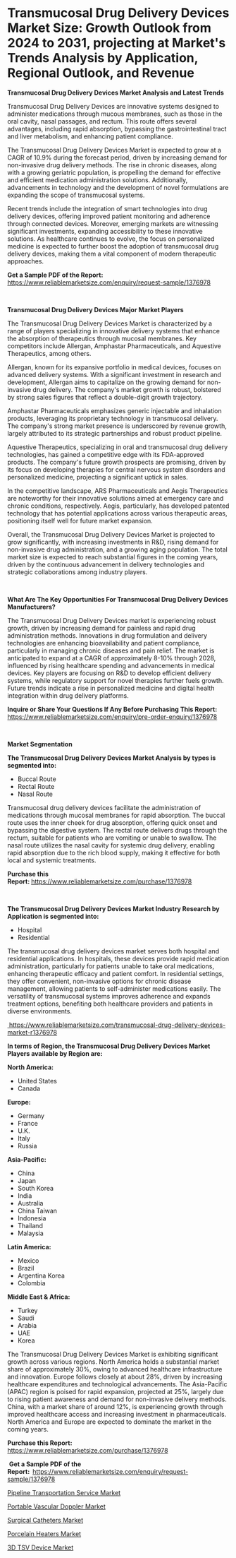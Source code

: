 <p><h1>Transmucosal Drug Delivery Devices Market Size: Growth Outlook from 2024 to 2031, projecting at Market's Trends Analysis by Application, Regional Outlook, and Revenue</h1></p><p><strong>Transmucosal Drug Delivery Devices Market Analysis and Latest Trends</strong></p>
<p><p>Transmucosal Drug Delivery Devices are innovative systems designed to administer medications through mucous membranes, such as those in the oral cavity, nasal passages, and rectum. This route offers several advantages, including rapid absorption, bypassing the gastrointestinal tract and liver metabolism, and enhancing patient compliance.</p><p>The Transmucosal Drug Delivery Devices Market is expected to grow at a CAGR of 10.9% during the forecast period, driven by increasing demand for non-invasive drug delivery methods. The rise in chronic diseases, along with a growing geriatric population, is propelling the demand for effective and efficient medication administration solutions. Additionally, advancements in technology and the development of novel formulations are expanding the scope of transmucosal systems.</p><p>Recent trends include the integration of smart technologies into drug delivery devices, offering improved patient monitoring and adherence through connected devices. Moreover, emerging markets are witnessing significant investments, expanding accessibility to these innovative solutions. As healthcare continues to evolve, the focus on personalized medicine is expected to further boost the adoption of transmucosal drug delivery devices, making them a vital component of modern therapeutic approaches.</p></p>
<p><strong>Get a Sample PDF of the Report:&nbsp;</strong> <a href="https://www.reliablemarketsize.com/enquiry/request-sample/1376978?utm_campaign=1262&utm_medium=2&utm_source=Github&utm_content=ia&utm_term=23102024&utm_id=transmucosal-drug-delivery-devices">https://www.reliablemarketsize.com/enquiry/request-sample/1376978</a></p>
<p>&nbsp;</p>
<p><strong>Transmucosal Drug Delivery Devices Major Market Players</strong></p>
<p><p>The Transmucosal Drug Delivery Devices Market is characterized by a range of players specializing in innovative delivery systems that enhance the absorption of therapeutics through mucosal membranes. Key competitors include Allergan, Amphastar Pharmaceuticals, and Aquestive Therapeutics, among others.</p><p>Allergan, known for its expansive portfolio in medical devices, focuses on advanced delivery systems. With a significant investment in research and development, Allergan aims to capitalize on the growing demand for non-invasive drug delivery. The company's market growth is robust, bolstered by strong sales figures that reflect a double-digit growth trajectory.</p><p>Amphastar Pharmaceuticals emphasizes generic injectable and inhalation products, leveraging its proprietary technology in transmucosal delivery. The company's strong market presence is underscored by revenue growth, largely attributed to its strategic partnerships and robust product pipeline.</p><p>Aquestive Therapeutics, specializing in oral and transmucosal drug delivery technologies, has gained a competitive edge with its FDA-approved products. The company's future growth prospects are promising, driven by its focus on developing therapies for central nervous system disorders and personalized medicine, projecting a significant uptick in sales.</p><p>In the competitive landscape, ARS Pharmaceuticals and Aegis Therapeutics are noteworthy for their innovative solutions aimed at emergency care and chronic conditions, respectively. Aegis, particularly, has developed patented technology that has potential applications across various therapeutic areas, positioning itself well for future market expansion.</p><p>Overall, the Transmucosal Drug Delivery Devices Market is projected to grow significantly, with increasing investments in R&D, rising demand for non-invasive drug administration, and a growing aging population. The total market size is expected to reach substantial figures in the coming years, driven by the continuous advancement in delivery technologies and strategic collaborations among industry players.</p></p>
<p>&nbsp;</p>
<p><strong>What Are The Key Opportunities For Transmucosal Drug Delivery Devices Manufacturers?</strong></p>
<p><p>The Transmucosal Drug Delivery Devices market is experiencing robust growth, driven by increasing demand for painless and rapid drug administration methods. Innovations in drug formulation and delivery technologies are enhancing bioavailability and patient compliance, particularly in managing chronic diseases and pain relief. The market is anticipated to expand at a CAGR of approximately 8-10% through 2028, influenced by rising healthcare spending and advancements in medical devices. Key players are focusing on R&D to develop efficient delivery systems, while regulatory support for novel therapies further fuels growth. Future trends indicate a rise in personalized medicine and digital health integration within drug delivery platforms.</p></p>
<p><strong>Inquire or Share Your Questions If Any Before Purchasing This Report:</strong> <a href="https://www.reliablemarketsize.com/enquiry/pre-order-enquiry/1376978?utm_campaign=1262&utm_medium=2&utm_source=Github&utm_content=ia&utm_term=23102024&utm_id=transmucosal-drug-delivery-devices">https://www.reliablemarketsize.com/enquiry/pre-order-enquiry/1376978</a></p>
<p>&nbsp;</p>
<p><strong>Market Segmentation</strong></p>
<p><strong>The Transmucosal Drug Delivery Devices Market Analysis by types is segmented into:</strong></p>
<p><ul><li>Buccal Route</li><li>Rectal Route</li><li>Nasal Route</li></ul></p>
<p><p>Transmucosal drug delivery devices facilitate the administration of medications through mucosal membranes for rapid absorption. The buccal route uses the inner cheek for drug absorption, offering quick onset and bypassing the digestive system. The rectal route delivers drugs through the rectum, suitable for patients who are vomiting or unable to swallow. The nasal route utilizes the nasal cavity for systemic drug delivery, enabling rapid absorption due to the rich blood supply, making it effective for both local and systemic treatments.</p></p>
<p><strong>Purchase this Report:&nbsp;</strong><a href="https://www.reliablemarketsize.com/purchase/1376978?utm_campaign=1262&utm_medium=2&utm_source=Github&utm_content=ia&utm_term=23102024&utm_id=transmucosal-drug-delivery-devices">https://www.reliablemarketsize.com/purchase/1376978</a></p>
<p>&nbsp;</p>
<p><strong>The Transmucosal Drug Delivery Devices Market Industry Research by Application is segmented into:</strong></p>
<p><ul><li>Hospital</li><li>Residential</li></ul></p>
<p><p>The transmucosal drug delivery devices market serves both hospital and residential applications. In hospitals, these devices provide rapid medication administration, particularly for patients unable to take oral medications, enhancing therapeutic efficacy and patient comfort. In residential settings, they offer convenient, non-invasive options for chronic disease management, allowing patients to self-administer medications easily. The versatility of transmucosal systems improves adherence and expands treatment options, benefiting both healthcare providers and patients in diverse environments.</p></p>
<p><a href="https://www.reliablemarketsize.com/transmucosal-drug-delivery-devices-market-r1376978?utm_campaign=1262&utm_medium=2&utm_source=Github&utm_content=ia&utm_term=23102024&utm_id=transmucosal-drug-delivery-devices">&nbsp;https://www.reliablemarketsize.com/transmucosal-drug-delivery-devices-market-r1376978</a></p>
<p><strong>In terms of Region, the Transmucosal Drug Delivery Devices Market Players available by Region are:</strong></p>
<p>
    <p> <strong> North America: </strong>
        <ul>
            <li>United States</li>
            <li>Canada</li>
        </ul>
        </p> 
    <p> <strong> Europe: </strong>
        <ul>
            <li>Germany</li>
            <li>France</li>
            <li>U.K.</li>
            <li>Italy</li>
            <li>Russia</li>
        </ul>
        </p> 
    <p> <strong> Asia-Pacific: </strong>
        <ul>
            <li>China</li>
            <li>Japan</li>
            <li>South Korea</li>
            <li>India</li>
            <li>Australia</li>
            <li>China Taiwan</li>
            <li>Indonesia</li>
            <li>Thailand</li>
            <li>Malaysia</li>
        </ul>
        </p> 
    <p> <strong> Latin America: </strong>
        <ul>
            <li>Mexico</li>
            <li>Brazil</li>
            <li>Argentina Korea</li>
            <li>Colombia</li>
        </ul>
        </p> 
    <p> <strong> Middle East & Africa: </strong>
        <ul>
            <li>Turkey</li>
            <li>Saudi</li>
            <li>Arabia</li>
            <li>UAE</li>
            <li>Korea</li>
        </ul>
    </p>
    </p>
<p><p>The Transmucosal Drug Delivery Devices Market is exhibiting significant growth across various regions. North America holds a substantial market share of approximately 30%, owing to advanced healthcare infrastructure and innovation. Europe follows closely at about 28%, driven by increasing healthcare expenditures and technological advancements. The Asia-Pacific (APAC) region is poised for rapid expansion, projected at 25%, largely due to rising patient awareness and demand for non-invasive delivery methods. China, with a market share of around 12%, is experiencing growth through improved healthcare access and increasing investment in pharmaceuticals. North America and Europe are expected to dominate the market in the coming years.</p></p>
<p><strong>Purchase this Report: </strong><a href="https://www.reliablemarketsize.com/purchase/1376978?utm_campaign=1262&utm_medium=2&utm_source=Github&utm_content=ia&utm_term=23102024&utm_id=transmucosal-drug-delivery-devices">https://www.reliablemarketsize.com/purchase/1376978</a></p>
<p>&nbsp;<strong>Get a Sample PDF of the Report:&nbsp;&nbsp;</strong><a href="https://www.reliablemarketsize.com/enquiry/request-sample/1376978?utm_campaign=1262&utm_medium=2&utm_source=Github&utm_content=ia&utm_term=23102024&utm_id=transmucosal-drug-delivery-devices">https://www.reliablemarketsize.com/enquiry/request-sample/1376978</a></p>
<p><strong></strong></p>
<p><p><a href="https://github.com/shanicesca7t/Market-Research-Report-List-1/blob/main/pipeline-transportation-service-market.md?utm_campaign=1262&utm_medium=2&utm_source=Github&utm_content=ia&utm_term=23102024&utm_id=transmucosal-drug-delivery-devices">Pipeline Transportation Service Market</a></p><p><a href="https://www.linkedin.com/pulse/mapping-portable-vascular-doppler-market-trends-challenges-wlw9c?utm_campaign=1262&utm_medium=2&utm_source=Github&utm_content=ia&utm_term=23102024&utm_id=transmucosal-drug-delivery-devices">Portable Vascular Doppler Market</a></p><p><a href="https://www.linkedin.com/pulse/surgical-catheters-market-global-insights-regional-analysis-xk1qc?utm_campaign=1262&utm_medium=2&utm_source=Github&utm_content=ia&utm_term=23102024&utm_id=transmucosal-drug-delivery-devices">Surgical Catheters Market</a></p><p><a href="https://issuu.com/reportprime-2/docs/porcelain-heaters-market-size-2030._676322fdb73820?utm_campaign=1262&utm_medium=2&utm_source=Github&utm_content=ia&utm_term=23102024&utm_id=transmucosal-drug-delivery-devices">Porcelain Heaters Market</a></p><p><a href="https://github.com/angilaguardtd7/Market-Research-Report-List-1/blob/main/3d-tsv-device-market.md?utm_campaign=1262&utm_medium=2&utm_source=Github&utm_content=ia&utm_term=23102024&utm_id=transmucosal-drug-delivery-devices">3D TSV Device Market</a></p></p>